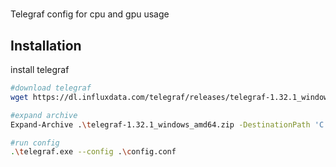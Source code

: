 # 

Telegraf config for cpu and gpu usage
## Installation

install telegraf

```bash
#download telegraf
wget https://dl.influxdata.com/telegraf/releases/telegraf-1.32.1_windows_amd64.zip -UseBasicParsing -OutFile telegraf-1.32.1_windows_amd64.zip

#expand archive
Expand-Archive .\telegraf-1.32.1_windows_amd64.zip -DestinationPath 'C:\path'

#run config
.\telegraf.exe --config .\config.conf